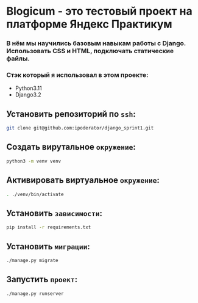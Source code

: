 # Blogicum - это тестовый проект на платформе Яндекс Практикум

### В нём мы научились базовым навыкам работы с Django. Использовать CSS и HTML, подключать статические файлы.
### Стэк который я использовал в этом проекте:
- Python3.11
- Django3.2

## Установить репозиторий по `ssh`:
```sh
git clone git@github.com:ipoderator/django_sprint1.git
```
## Создать вирутальное `окружение`:
```sh
python3 -m venv venv
```
## Активировать виртуальное `окружение`:
```sh
. ./venv/bin/activate
```

## Установить `зависимости`:
```sh
pip install -r requirements.txt
```

## Установить `миграции`:
```sh
./manage.py migrate
```

## Запустить `проект`:
```sh
./manage.py runserver
```
